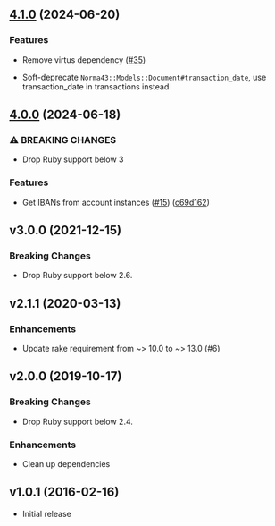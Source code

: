 ## [4.1.0](https://github.com/sequra/norma43_parser/compare/v4.0.0...v4.1.0) (2024-06-20)

### Features

* Remove virtus dependency ([#35](https://github.com/sequra/norma43_parser/issues/35))

* Soft-deprecate `Norma43::Models::Document#transaction_date`, use transaction_date in transactions instead


## [4.0.0](https://github.com/sequra/norma43_parser/compare/3.0.0...v4.0.0) (2024-06-18)

### ⚠ BREAKING CHANGES

* Drop Ruby support below 3

### Features

* Get IBANs from account instances ([#15](https://github.com/sequra/norma43_parser/issues/15)) ([c69d162](https://github.com/sequra/norma43_parser/commit/c69d162361b188f2b2d904b1958e3108be9a3939))


## v3.0.0 (2021-12-15)

### Breaking Changes

- Drop Ruby support below 2.6.


## v2.1.1 (2020-03-13)

### Enhancements

- Update rake requirement from ~> 10.0 to ~> 13.0 (#6)


## v2.0.0 (2019-10-17)

### Breaking Changes

- Drop Ruby support below 2.4.

### Enhancements

- Clean up dependencies

## v1.0.1 (2016-02-16)

- Initial release
